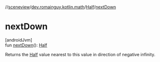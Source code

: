 //[sceneview](../../../index.md)/[dev.romainguy.kotlin.math](../index.md)/[Half](index.md)/[nextDown](next-down.md)

# nextDown

[androidJvm]\
fun [nextDown](next-down.md)(): [Half](index.md)

Returns the [Half](index.md) value nearest to this value in direction of negative infinity.
